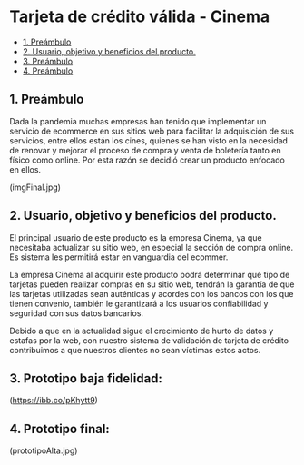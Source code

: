 # Tarjeta de crédito válida - Cinema

* [1. Preámbulo](#1-preámbulo)
* [2. Usuario, objetivo y beneficios del producto.](#2-usuario-objetivo-y-beneficios-del-producto)
* [3. Preámbulo](#3-prototipo-baja-fidelidad)
* [4. Preámbulo](#4-prototipo-final)

## 1. Preámbulo

Dada la pandemia muchas empresas han tenido que implementar un servicio de ecommerce en sus sitios web para facilitar la adquisición de sus servicios, entre ellos están los cines, quienes se han visto en la necesidad de renovar y mejorar el proceso de compra y venta de boletería tanto en físico como online. Por esta razón se decidió crear un producto enfocado en ellos. 

(imgFinal.jpg)

## 2. Usuario, objetivo y beneficios del producto.

El principal usuario de este producto es la empresa Cinema, ya que necesitaba actualizar su sitio web,  en especial la sección de compra online. Es sistema les permitirá estar en vanguardia del ecommer.  

La empresa Cinema al adquirir este producto podrá determinar qué tipo de tarjetas pueden realizar compras en su sitio web, tendrán la garantía de que las tarjetas utilizadas sean auténticas y acordes con los bancos con los que tienen convenio, también le garantizará a los usuarios confiabilidad y seguridad con sus datos bancarios. 

Debido a que en la actualidad sigue el crecimiento de hurto de datos y estafas por la web, con nuestro sistema de validación de tarjeta de crédito contribuimos a que nuestros clientes no sean víctimas estos actos.

## 3. Prototipo baja fidelidad:
(https://ibb.co/pKhytt9)

## 4. Prototipo final:
(prototipoAlta.jpg)